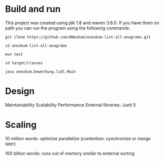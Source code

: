 # Build and run

This project was created using jdk 1.8 and maven 3.6.0.
If you have them on path you can run the program using the following commands:

    git clone https://github.com/ANeukum/aneukum-list-all-anagrams.git

    cd aneukum-list-all-anagrams

    mvn test

    cd target/classes

    java aneukum.bewerbung.lidl.Main
    
# Design

Maintainability
Scalability
Performance
External libreries: Junit 5

# Scaling

10 million words: 
    optimize
    parallelize (contention: synchronize or merge later)
    
100 billion words:
    runs out of memory
    similar to external sorting
